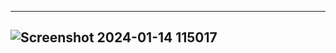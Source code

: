 ---------------------------------
![Screenshot 2024-01-14 115017](https://github.com/Amisha0971/DISPLAY-IMAGE-SWING-JAVA/assets/136344215/b039303b-9ee2-45ed-b427-4bf5a7c7eff1)
----------------------------------
